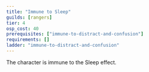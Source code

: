 ```yaml
---
title: "Immune to Sleep"
guilds: [rangers]
tier: 4
osp_cost: 40
prerequisites: ["immune-to-distract-and-confusion"]
requirements: []
ladder: "immune-to-distract-and-confusion"
---
```

The character is immune to the Sleep effect.